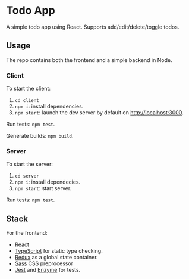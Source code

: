 # Todo App
A simple todo app using React. Supports add/edit/delete/toggle todos.

## Usage
The repo contains both the frontend and a simple backend in Node.

### Client
To start the client:
1. `cd client`
2. `npm i`: install dependencies.
3. `npm start`: launch the dev server by default on [http://localhost:3000](http://localhost:3000).

Run tests: `npm test`.

Generate builds: `npm build`.

### Server
To start the server:
1. `cd server`
2. `npm i`: install dependecies.
3. `npm start`: start server.

Run tests: `npm test`.

## Stack
For the frontend:
* [React](https://reactjs.org/)
* [TypeScript](https://www.typescriptlang.org/) for static type checking.
* [Redux](https://redux.js.org/) as a global state container.
* [Sass](https://sass-lang.com/) CSS preprocessor
* [Jest](https://jestjs.io/) and [Enzyme](https://airbnb.io/enzyme/) for tests.